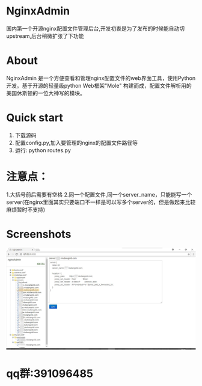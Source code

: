 NginxAdmin
============

国内第一个开源nginx配置文件管理后台,开发初衷是为了发布的时候能自动切upstream,后台稍微扩张了下功能

About
========
NginxAdmin 是一个方便查看和管理nginx配置文件的web界面工具，使用Python开发。基于开源的轻量级python Web框架"Mole"
构建而成，配置文件解析用的美国休斯顿的一位大神写的模块。

Quick start
========
1. 下载源码
2. 配置config.py,加入要管理的nginx的配置文件路径等
3. 运行: python routes.py

注意点：
========
1.大括号前后需要有空格
2.同一个配置文件,同一个server_name，只能能写一个server(在nginx里面其实只要端口不一样是可以写多个server的，但是做起来比较麻烦暂时不支持)



Screenshots
========

![Screenshot](https://raw.githubusercontent.com/xskh2007/xskh2007.github.io/master/images/nginxadmin/nginxadmin1.jpg) 


qq群:391096485
========